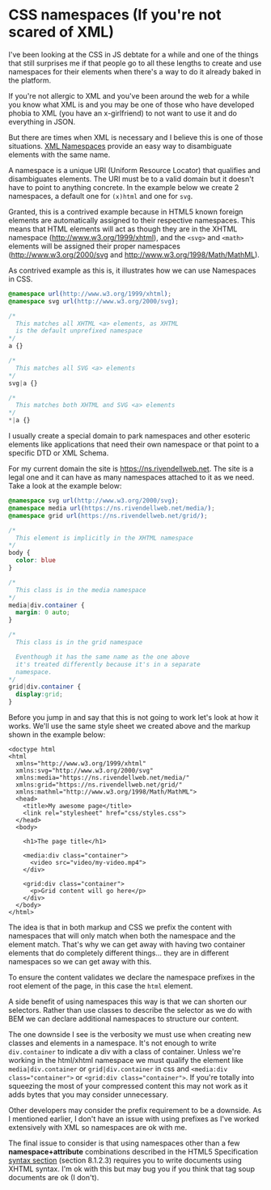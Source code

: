# CSS namespaces (If you're not scared of XML)

I've been looking at the CSS in JS debtate for a while and one of the things that still surprises me if that people go to all these lengths to create and use namespaces for their elements when there's a way to do it already baked in the platform. 

If you're not allergic to XML and you've been around the web for a while you know what XML is and you may be one of those who have developed phobia to XML (you have an x-girlfriend) to not want to use it and do everything in JSON. 

But there are times when XML is necessary and I believe this is one of those situations. [XML Namespaces](https://www.wikiwand.com/en/XML_namespace) provide an easy way to disambiguate elements with the same name. 

A namespace is a unique URI (Uniform Resource Locator) that qualifies and disambiguates elements. The URI must be to a valid domain but it doesn't have to point to anything concrete. In the example below we create 2 namespaces, a default one for `(x)html` and one for `svg`. 

Granted, this is a contrived example because in HTML5 known foreign elements are automatically assigned to their respective namespaces. This means that HTML elements will act as though they are in the XHTML namespace (http://www.w3.org/1999/xhtml), and the `<svg>` and `<math>` elements will be assigned their proper namespaces (http://www.w3.org/2000/svg and http://www.w3.org/1998/Math/MathML).

As contrived example as this is, it illustrates how we can use Namespaces in CSS. 

```css
@namespace url(http://www.w3.org/1999/xhtml);
@namespace svg url(http://www.w3.org/2000/svg);

/* 
  This matches all XHTML <a> elements, as XHTML 
  is the default unprefixed namespace 
*/
a {}

/* 
  This matches all SVG <a> elements
*/
svg|a {}

/* 
  This matches both XHTML and SVG <a> elements 
*/
*|a {}
```

I usually create a special domain to park namespaces and other esoteric elements like applications that need their own namespace or that point to a specific DTD or XML Schema. 

For my current domain the site is https://ns.rivendellweb.net. The site is a legal one and it can have as many namespaces attached to it as we need. Take a look at the example below:

```css
@namespace svg url(http://www.w3.org/2000/svg);
@namespace media url(https://ns.rivendellweb.net/media/);
@namespace grid url(https://ns.rivendellweb.net/grid/);

/*
  This element is implicitly in the XHTML namespace
*/
body {
  color: blue
}

/*
  This class is in the media namespace
*/
media|div.container {
  margin: 0 auto;
}

/*
  This class is in the grid namespace

  Eventhough it has the same name as the one above
  it's treated differently because it's in a separate
  namespace.
*/
grid|div.container {
  display:grid;
}
```

Before you jump in and say that this is not going to work let's look at how it works. We'll use the same style sheet we created above and the markup shown in the example below:

```markup
<doctype html
<html
  xmlns="http://www.w3.org/1999/xhtml"
  xmlns:svg="http://www.w3.org/2000/svg"
  xmlns:media="https://ns.rivendellweb.net/media/"
  xmlns:grid="https://ns.rivendellweb.net/grid/"
  xmlns:mathml="http://www.w3.org/1998/Math/MathML">
  <head>
    <title>My awesome page</title>
    <link rel="stylesheet" href="css/styles.css">
  </head>
  <body>

    <h1>The page title</h1>

    <media:div class="container">
      <video src="video/my-video.mp4">
    </div>

    <grid:div class="container">
      <p>Grid content will go here</p>
    </div>
  </body>
</html>
```

The idea is that in both markup and CSS we prefix the content with namespaces that will only match when both the namespace and the element match. That's why we can get away with having two container elements that do completely different things... they are in different namespaces so we can get away with this. 

To ensure the content validates we declare the namespace prefixes in the root element of the page, in this case the `html` element. 

A side benefit of using namespaces this way is that we can shorten our selectors. Rather than use classes to describe the selector as we do with BEM we can declare additional namespaces to structure our content. 

The one downside I see is the verbosity we must use when creating new classes and elements in a namespace. It's not enough to write `div.container` to indicate a div with a class of container. Unless we're working in the html/xhtml namespace we must qualify the element like `media|div.container` or `grid|div.container` in css and `<media:div class="container">` or `<grid:div class="container">`. If you're totally into squeezing the most of your compressed content this may not work as it adds bytes that you may consider unnecessary.

Other developers may consider the prefix requirement to be a downside. As I mentioned earlier, I don't have an issue with using prefixes as I've worked extensively with XML so namespaces are ok with me.

The final issue to consider is that using namespaces other than a few **namespace+attribute** combinations described in the HTML5 Specification [syntax section](https://dev.w3.org/html5/spec-LC/syntax.html#syntax) (section 8.1.2.3) requires you to write documents using XHTML syntax.  I'm ok with this but may bug you if you think that tag soup documents are ok (I don't).
